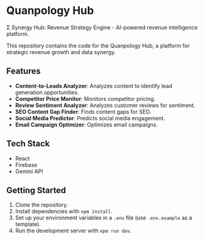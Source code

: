 # Quanpology Hub

Σ Synergy Hub: Revenue Strategy Engine - AI-powered revenue intelligence platform.

This repository contains the code for the Quanpology Hub, a platform for strategic revenue growth and data synergy.

## Features

- **Content-to-Leads Analyzer**: Analyzes content to identify lead generation opportunities.
- **Competitor Price Monitor**: Monitors competitor pricing.
- **Review Sentiment Analyzer**: Analyzes customer reviews for sentiment.
- **SEO Content Gap Finder**: Finds content gaps for SEO.
- **Social Media Predictor**: Predicts social media engagement.
- **Email Campaign Optimizer**: Optimizes email campaigns.

## Tech Stack

- React
- Firebase
- Gemini API

## Getting Started

1.  Clone the repository.
2.  Install dependencies with `npm install`.
3.  Set up your environment variables in a `.env` file (use `.env.example` as a template).
4.  Run the development server with `npm run dev`.
